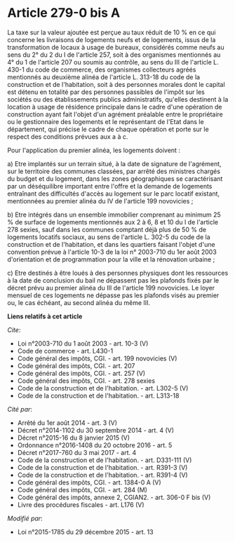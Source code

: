 # Article 279-0 bis A

La taxe sur la valeur ajoutée est perçue au taux réduit de 10 % en ce qui concerne les livraisons de logements neufs et de
logements, issus de la transformation de locaux à usage de bureaux, considérés comme neufs au sens du 2° du 2 du I de
l'article 257, soit à des organismes mentionnés au 4° du 1 de l'article 207 ou soumis au contrôle, au sens du III de
l'article L. 430-1 du code de commerce, des organismes collecteurs agréés mentionnés au deuxième alinéa de l'article L.
313-18 du code de la construction et de l'habitation, soit à des personnes morales dont le capital est détenu en totalité par
des personnes passibles de l'impôt sur les sociétés ou des établissements publics administratifs, qu'elles destinent à la
location à usage de résidence principale dans le cadre d'une opération de construction ayant fait l'objet d'un agrément
préalable entre le propriétaire ou le gestionnaire des logements et le représentant de l'Etat dans le département, qui
précise le cadre de chaque opération et porte sur le respect des conditions prévues aux a à c. 

Pour l'application du premier alinéa, les logements doivent : 

a) Etre implantés sur un terrain situé, à la date de signature de l'agrément, sur le territoire des communes classées, par
arrêté des ministres chargés du budget et du logement, dans les zones géographiques se caractérisant par un déséquilibre
important entre l'offre et la demande de logements entraînant des difficultés d'accès au logement sur le parc locatif
existant, mentionnées au premier alinéa du IV de l'article 199 novovicies ; 

b) Etre intégrés dans un ensemble immobilier comprenant au minimum 25 % de surface de logements mentionnés aux 2 à 6, 8 et 10
du I de l'article 278 sexies, sauf dans les communes comptant déjà plus de 50 % de logements locatifs sociaux, au sens de
l'article L. 302-5 du code de la construction et de l'habitation, et dans les quartiers faisant l'objet d'une convention
prévue à l'article 10-3 de la loi n° 2003-710 du 1er août 2003 d'orientation et de programmation pour la ville et la
rénovation urbaine ; 

c) Etre destinés à être loués à des personnes physiques dont les ressources à la date de conclusion du bail ne dépassent pas
les plafonds fixés par le décret prévu au premier alinéa du III de l'article 199 novovicies. Le loyer mensuel de ces
logements ne dépasse pas les plafonds visés au premier ou, le cas échéant, au second alinéa du même III.

**Liens relatifs à cet article**

_Cite_:

  - Loi n°2003-710 du 1 août 2003 - art. 10-3 (V)
  - Code de commerce - art. L430-1
  - Code général des impôts, CGI. - art. 199 novovicies (V)
  - Code général des impôts, CGI. - art. 207
  - Code général des impôts, CGI. - art. 257 (V)
  - Code général des impôts, CGI. - art. 278 sexies
  - Code de la construction et de l'habitation. - art. L302-5 (V)
  - Code de la construction et de l'habitation. - art. L313-18

_Cité par_:

  - Arrêté du 1er août 2014 - art. 3 (V)
  - Décret n°2014-1102 du 30 septembre 2014 - art. 4 (V)
  - Décret n°2015-16 du 8 janvier 2015 (V)
  - Ordonnance n°2016-1408 du 20 octobre 2016 - art. 5
  - Décret n°2017-760 du 3 mai 2017 - art. 4
  - Code de la construction et de l'habitation. - art. D331-111 (V)
  - Code de la construction et de l'habitation. - art. R391-3 (V)
  - Code de la construction et de l'habitation. - art. R391-4 (V)
  - Code général des impôts, CGI. - art. 1384-0 A (V)
  - Code général des impôts, CGI. - art. 284 (M)
  - Code général des impôts, annexe 2, CGIAN2. - art. 306-0 F bis (V)
  - Livre des procédures fiscales - art. L176 (V)

_Modifié par_:

  - Loi n°2015-1785 du 29 décembre 2015 - art. 13
